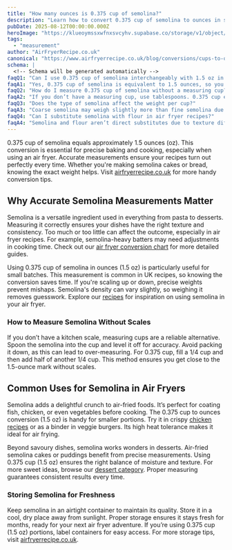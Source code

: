 ```yaml
---
title: "How many ounces is 0.375 cup of semolina?"
description: "Learn how to convert 0.375 cup of semolina to ounces in seconds. Perfect for air fryer recipes and precise baking measurements."
pubDate: 2025-08-12T00:00:00.000Z
heroImage: "https://klueoymssxwfnxsvcyhv.supabase.co/storage/v1/object/public/Shmucket/how-many-ounces-is-0-375-cup-of-semolina.webp"
tags:
  - "measurement"
author: "AirFryerRecipe.co.uk"
canonical: "https://www.airfryerrecipe.co.uk/blog/conversions/cups-to-ounces/how-many-ounces-is-0-375-cup-of-semolina"
schema: |
  <!-- Schema will be generated automatically -->
faqQ1: "Can I use 0.375 cup of semolina interchangeably with 1.5 oz in recipes?"
faqA1: "Yes, 0.375 cup of semolina is equivalent to 1.5 ounces, so you can use them interchangeably. This conversion works for most recipes, including air fryer dishes. However, for baking, weighing ingredients is often more precise."
faqQ2: "How do I measure 0.375 cup of semolina without a measuring cup?"
faqA2: "If you don’t have a measuring cup, use tablespoons. 0.375 cup equals 6 tablespoons. Fill a tablespoon and level it off for accuracy. This method is handy for small batches in air fryer recipes."
faqQ3: "Does the type of semolina affect the weight per cup?"
faqA3: "Coarse semolina may weigh slightly more than fine semolina due to density differences. However, the variance is minimal, and 0.375 cup will still be close to 1.5 ounces. For precision, weigh it if possible."
faqQ4: "Can I substitute semolina with flour in air fryer recipes?"
faqA4: "Semolina and flour aren’t direct substitutes due to texture differences. Semolina adds crunch, while flour is softer. If substituting, adjust cooking times and expect a different result. For best outcomes, stick to the recipe."
---
```

<p>0.375 cup of semolina equals approximately 1.5 ounces (oz). This conversion is essential for precise baking and cooking, especially when using an air fryer. Accurate measurements ensure your recipes turn out perfectly every time. Whether you're making semolina cakes or bread, knowing the exact weight helps. Visit <a href=https://www.airfryerrecipe.co.uk>airfryerrecipe.co.uk</a> for more handy conversion tips.</p>  

<h2>Why Accurate Semolina Measurements Matter</h2>  
<p>Semolina is a versatile ingredient used in everything from pasta to desserts. Measuring it correctly ensures your dishes have the right texture and consistency. Too much or too little can affect the outcome, especially in air fryer recipes. For example, semolina-heavy batters may need adjustments in cooking time. Check out our <a href=https://www.airfryerrecipe.co.uk/air-fryer-conversion-chart>air fryer conversion chart</a> for more detailed guides.</p>  

<p>Using 0.375 cup of semolina in ounces (1.5 oz) is particularly useful for small batches. This measurement is common in UK recipes, so knowing the conversion saves time. If you're scaling up or down, precise weights prevent mishaps. Semolina's density can vary slightly, so weighing it removes guesswork. Explore our <a href=https://www.airfryerrecipe.co.uk/recipes>recipes</a> for inspiration on using semolina in your air fryer.</p>  

<h3>How to Measure Semolina Without Scales</h3>  
<p>If you don’t have a kitchen scale, measuring cups are a reliable alternative. Spoon the semolina into the cup and level it off for accuracy. Avoid packing it down, as this can lead to over-measuring. For 0.375 cup, fill a 1/4 cup and then add half of another 1/4 cup. This method ensures you get close to the 1.5-ounce mark without scales.</p>  

<h2>Common Uses for Semolina in Air Fryers</h2>  
<p>Semolina adds a delightful crunch to air-fried foods. It’s perfect for coating fish, chicken, or even vegetables before cooking. The 0.375 cup to ounces conversion (1.5 oz) is handy for smaller portions. Try it in crispy <a href=https://www.airfryerrecipe.co.uk/recipe-category/chicken>chicken recipes</a> or as a binder in veggie burgers. Its high heat tolerance makes it ideal for air frying.</p>  

<p>Beyond savoury dishes, semolina works wonders in desserts. Air-fried semolina cakes or puddings benefit from precise measurements. Using 0.375 cup (1.5 oz) ensures the right balance of moisture and texture. For more sweet ideas, browse our <a href=https://www.airfryerrecipe.co.uk/recipe-category/dessert>dessert category</a>. Proper measuring guarantees consistent results every time.</p>  

<h3>Storing Semolina for Freshness</h3>  
<p>Keep semolina in an airtight container to maintain its quality. Store it in a cool, dry place away from sunlight. Proper storage ensures it stays fresh for months, ready for your next air fryer adventure. If you’re using 0.375 cup (1.5 oz) portions, label containers for easy access. For more storage tips, visit <a href=https://www.airfryerrecipe.co.uk>airfryerrecipe.co.uk</a>.</p>
